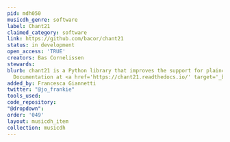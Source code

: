```yaml
---
pid: mdh050
musicdh_genre: software
label: Chant21
claimed_category: software
link: https://github.com/bacor/chant21
status: in development
open_access: 'TRUE'
creators: Bas Cornelissen
stewards: 
blurb: chant21 is a Python library that improves the support for plainchant in music21.
  Documentation at <a href='https://chant21.readthedocs.io/' target='_blank'>chant21.readthedocs.io</a>.
added_by: Francesca Giannetti
twitter: "@jo_frankie"
tools_used: 
code_repository: 
"@dropdown": 
order: '049'
layout: musicdh_item
collection: musicdh
---
```

